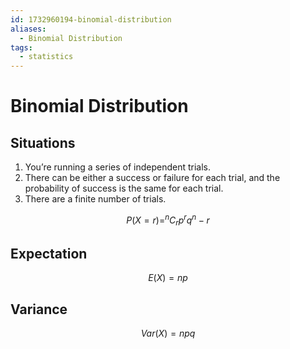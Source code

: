 ```yaml
---
id: 1732960194-binomial-distribution
aliases:
  - Binomial Distribution
tags:
  - statistics
---
```


# Binomial Distribution

## Situations

1. You’re running a series of independent trials.
2. There can be either a success or failure for each trial, and the 
probability of success is the same for each trial.
3. There are a finite number of trials.

$$
P(X=r) = ^nC_r p^r q^n-r
$$

## Expectation

$$
E(X) = np
$$

## Variance

$$
Var(X) = npq
$$
